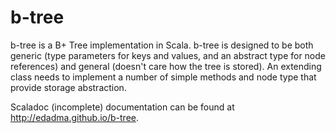 b-tree
======

b-tree is a B+ Tree implementation in Scala. b-tree is designed to be both generic (type parameters for keys and values, and an abstract type for node references) and general (doesn't care how the tree is stored). An extending class needs to implement a number of simple methods and node type that provide storage abstraction.

Scaladoc (incomplete) documentation can be found at http://edadma.github.io/b-tree.
